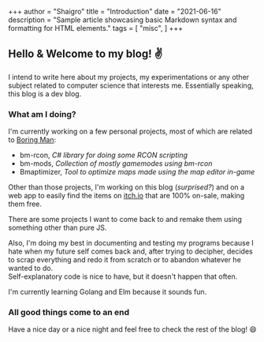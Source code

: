 +++
author = "Shaigro"
title = "Introduction"
date = "2021-06-16"
description = "Sample article showcasing basic Markdown syntax and formatting for HTML elements."
tags = [
    "misc",
]
+++

## Hello & Welcome to my blog! :v:

I intend to write here about my projects, my experimentations or any other subject related to computer science that interests me. Essentially speaking, this blog is a dev blog.

### What am I doing?

I'm currently working on a few personal projects, most of which are related to [Boring Man](https://store.steampowered.com/app/346120/Boring_Man__Online_Tactical_Stickman_Combat/):
- bm-rcon, *C# library for doing some RCON scripting*
- bm-mods, *Collection of mostly gamemodes using bm-rcon*
- Bmaptimizer, *Tool to optimize maps made using the map editor in-game*

Other than those projects, I'm working on this blog (*surprised?*) and on a web app to easily find the items on [itch.io](https://itch.io) that are 100% on-sale, making them free.

There are some projects I want to come back to and remake them using something other than pure JS.

Also, I'm doing my best in documenting and testing my programs because I hate when my future self comes back and, after trying to decipher, decides to scrap everything and redo it from scratch or to abandon whatever he wanted to do.  
Self-explanatory code is nice to have, but it doesn't happen that often.

I'm currently learning Golang and Elm because it sounds fun.

### All good things come to an end
Have a nice day or a nice night and feel free to check the rest of the blog! :smile: